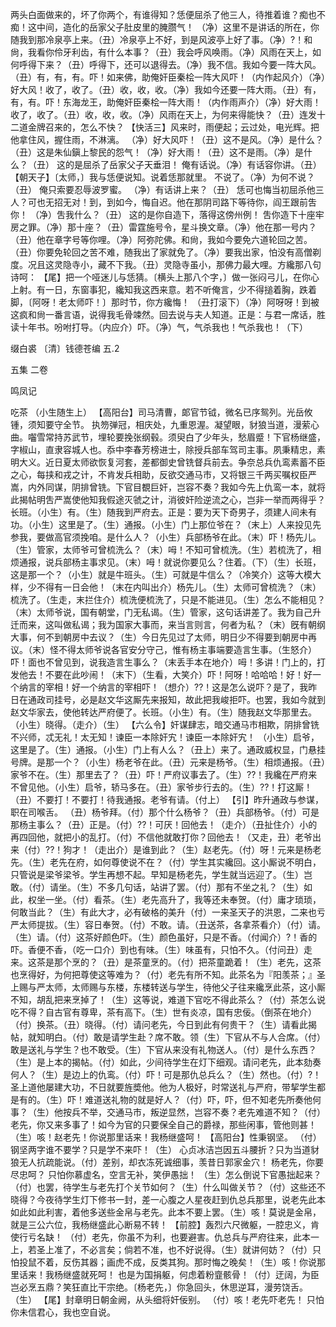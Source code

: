 <!-- { "loadSidebar": true } -->
两头白面做来的，坏了你两个，有谁得知？恁便屈杀了他三人，待推着谁？痴也不痴！这中间，造化的岳家父子肚皮里的腌臜气！
（净）这里不是讲话的所在，你随我到那冷泉亭上来。（丑）冷泉亭上不好，到是风波亭上好了事。（净）?！和尙，我看你伶牙利齿，有什么本事？（丑）我会呼风唤雨。（净）风雨在天上，如何呼得下来？（丑）呼得下，还可以退得去。（净）我不信。我如今要一阵大风。（丑）有，有，有。吓！如来佛，助俺奸臣秦桧一阵大风吓！（内作起风介）（净）好大风！收了，收了。（丑）收，收，收。（净）我如今还要一阵大雨。（丑）有，有，有。吓！东海龙王，助俺奸臣秦桧一阵大雨！（内作雨声介）（净）好大雨！收了，收了。（丑）收，收，收。（净）风雨在天上，为何来得能快？（丑）连发十二道金牌召来的，怎么不快？
【快活三】风来时，雨便起；云过处，电光辉。把他拿住风，握住雨，不淋漓。
（净）好大风吓！（丑）这不是风。（净）是什么？（丑）这是朱仙鎭上黎民的怨气！（净）好大雨！（丑）这不是雨。（净）是什么？（丑）
这的是屈杀了岳家父子天垂泪！
俺有话说。（净）有话容你讲。（丑）
【朝天子】〔太师，〕我与恁便说知。说着恁那就里。
不说了。（净）为何不说？（丑）
俺只索要忍辱波罗蜜。
（净）有话讲上来？（丑）
恁可也悔当初屈杀他三人？可也无招无对！到，到如今，悔自迟。他在那阴司路下等待你，阎王跟前吿你！
（净）吿我什么？（丑）
这的是你自造下，落得这傍州例！
吿你造下十座牢房之罪。（净）那十座？（丑）雷霆施号令，星斗换文章。（净）他在那一号内？（丑）他在章字号等你哩。（净）阿弥陀佛。和尙，我如今要免六道轮回之苦。（丑）你要免轮回之苦不难，随我出了家就免了。（净）要我出家，怕没有高僧剃度。况且这灵隐寺小，藏不下我。（丑）灵隐寺虽小，那佛力最大哩。方纔那八句诗呵：
【尾】把一个哑迷儿与恁猜。〔横头上那八个字，〕做一张闷弓儿，在你心上射。有一日，东窗事犯，纔知我这西来意。若不听俺言，少不得搥着胸，跌着脚，〔阿呀！老太师吓！〕那时节，你方纔悔！
（丑打滚下）（净）阿呀呀！到被这疯和尙一番言语，说得我毛骨竦然。回去说与夫人知道。正是：与君一席话，胜读十年书。吩咐打导。（内应介）吓。（净）气，气杀我也！气杀我也！（下）

缀白裘 〔清〕钱德苍编 五.2

五集 
二卷
 
鸣凤记
 
吃茶
（小生随生上）
【高阳台】司马清曹，郞官节钺，微名已序鸳列。光岳攸锺，须知要守全节。
执笏弹冠，相庆处，九重恩渥。凝望眼，豺狼当道，漫萦心曲。囓雪常持苏武节，埋轮要挽张纲毂。须臾白了少年头，愁眉蹙！下官杨继盛，字椒山，直隶容城人也。忝中李春芳榜进士，除授兵部车驾司主事。夙秉精忠，素明大义。近日夏太师欲恢复河套，差都御史曾铣督兵前去。争奈总兵仇鸾素蓄不臣之心，每挟和戎之计，不肯发兵相助，反欲交通马市，又将银三千两买嘱权臣严嵩，内外同谋，阴排曾铣。下官目覩巨奸，岂容不奏？我如今先上仇鸾一本，就将此揭帖明吿严嵩使他知我假途灭虢之计，消彼奸险逆流之心，岂非一举而两得乎？长班。（小生）有。（生）随我到严府去。正是：要为天下奇男子，须建人间未有功。（小生）这里是了。（生）通报。（小生）门上那位爷在？（末上）人来投见先参我，要做高官须挽咱。是什么人？（小生）兵部杨爷在此。（末）吓！杨先儿。（生）管家，太师爷可曾梳洗么？（末）呣！不知可曾梳洗。（生）若梳洗了，相烦通报，说兵部杨主事求见。（末）呣！就说你要见么？住着。（下）（生）长班，这是那一个？（小生）就是牛班头。（生）可就是牛信么？（冷笑介）这等大模大样，少不得有一日会他！（末在内叫出介）杨先儿。（生）太师可曾梳洗？（末）梳洗了。（生走，末拦住介）梳洗便梳洗了，只是不能进见。（生）怎么不能相见？（末）太师爷说，国有朝堂，门无私谒。（生）管家，这句话讲差了。我为自己升迁而来，这叫做私谒；我为国家大事而，来当言则言，何者为私？（末）旣有朝纲大事，何不到朝房中去议？（生）今日先见过了太师，明日少不得要到朝房中再议。（末）怪不得太师爷说各官安分守己，惟有杨主事端要造言生事。（生怒介）吓！面也不曾见到，说我造言生事么？（末丢手本在地介）呣！多讲！门上的，打发他去！不要在此吵闹！（末下）（生看，大笑介）吓！阿呀！哈哈哈！好！好一个纳言的宰相！好一个纳言的宰相吓！（想介）??！这是怎么说吓？是了，我昨日在通政司挂号，必是赵文华这厮先来报知，故此把我峻拒吓。也罢，我如今就到赵文华家去，使他转达严府便了。长班。（小生）有。（生）随我赵文华那里去。（小生）晓得。（走介）（生）
【六么令】奸谋肆志，暗交通马市相欺，阴排曾铣不兴师，忒无礼！太无知！谏臣一本除奸宄！谏臣一本除奸宄！
（小生）启爷，这里是了。（生）通报。（小生）门上有人么？（丑上）来了。通政威权显，门悬挂号牌。是那一个？（小生）杨老爷在此。（丑）元来是杨爷。（生）相烦通报。（丑）家爷不在。（生）那里去了？（丑）吓！严府议事去了。（生）??！我纔在严府来不曾见他。（小生）启爷，轿马多在。（丑）家爷步行去的。（生）??！打这厮！（丑）不要打！不要打！待我通报。老爷有请。（付上）
【引】昨升通政与参谋，职在司喉舌。
（丑）杨爷拜。（付）那个什么杨爷？（丑）兵部杨爷。（付）可是那杨主事么？（丑）正是。（付）??！可厌！回他去！（走介）（丑扯住介）小的再四回他，就把小的乱打。（付）不信他就敢打你？回他去！（又走，丑）老爷出来（付）??！狗才！（走出介）是谁到此？（生）赵老先。（付）呀！元来是杨老先。（生）老先在府，如何尊使说不在？（付）学生其实纔回。这小厮说不明白，只管说是梁爷梁爷。学生再想不起。早知是杨老先，学生就当远迎了。（生）岂敢。（付）请坐。（生）不多几句话，站讲了罢。（付）那有不坐之礼？（生）如此，权坐一坐。（付）看茶。（生）老先高升了，我等还未奉贺。（付）庸才琐琐，何敢当此？（生）有此大才，必有破格的美升（付）一来圣天子的洪恩，二来也亏严太师提拔。（生）容日奉贺。（付）不敢。请。（丑送茶，各拿茶看介）（付）请。（生）请。（付）这茶好颜色吓。（生）颜色虽好，只是不香。（付闻介）?！香的吓。香便不香，（吃一口介）到也有味。（生）味虽有，只怕不久。（付问丑）走来。这茶是那个烹的？（丑）是茶童烹的。（付）把茶童跪着！（生）老先，这茶也烹得好，为何把尊使这等难为？（付）老先有所不知。此茶名为『阳羡茶；』圣上赐与严太师，太师赐与东楼，东楼转送与学生，待他父子往来纔烹此茶，这小厮不知，胡乱把来烹掉了！（生）这等说，难道下官吃不得此茶么？（付）茶怎么说吃不得？自古官有尊卑，茶有高下。（生）世有炎凉，国有忠佞。（倒茶在地介）（付）换茶。（丑）晓得。（付）请问老先，今日到此有何贵干？（生）请看此揭帖，就知明白。（付）敢是请学生赴？席不敢。领（生）下官从不与人合席。（付）敢是送礼与学生？也不敢受。（生）下官从来没有礼物送人。（付）是什么东西？（生）是上本的揭帖。（付）如此，少间待学生在灯下细观。请问老先，此本劾奏何人？（生）是边上的仇鸾。（付）吓！可是那仇总兵么？（生）然也。（付）?！圣上道他屡建大功，不日就要旌奬他。他为人极好，时常送礼与严府，带挈学生都是有的。（生）吓！难道送礼物的就是好人？（付）吓，吓，但不知老先所奏他何事？（生）他按兵不举，交通马市，叛逆显然，岂容不奏？老先难道不知？（付）老先，你又来多事了！如今为官的只要保全自己的爵禄，那些闲事，管他则甚！（生）咳！赵老先！你说那里话来！我杨继盛呵！
【高阳台】性秉钢坚。
（付）钢坚两字谁不要学？只是学不来吓！（生）
心贞冰洁岂因五斗腰折？只为当道豺狼无人抗疏能说。（付）差别，却衣冻死诚细事，羡昔日郭家金穴！
杨老先，你要尽忠呵？
只怕你慕虚名，空言无补，笑伊愚拙！
（生）怎么倒说下官愚拙起来？（付）也罢，待学生与老先打个关节如何？（生）什么叫做关节？（付）这些还不晓得？今夜待学生灯下修书一封，差一心腹之人星夜赶到仇总兵那里，说老先此本如此如此利害，着他多送些金帛与老先。此本不要上罢。（生）咳！莫说是金帛，就是三公六位，我杨继盛此心断易不转！
【前腔】轰烈六尺微躯，一腔忠义，肯使行亏名缺！
（付）老先，你虽不为利，也要避害。仇总兵与严府往来，此本一上，若圣上准了，不必言矣；倘若不准，也不好说得。（生）就讲何妨？（付）只怕投鼠不着，反伤其器；画虎不成，反类其狗。那时悔之晚矣！（生）咳！你说那里话来！我杨继盛就死呵！
也是为国捐躯，何虑着粉韲骸骨！（付）迂阔，为臣岂必烹五鼎？笑狂直比干宗绝。〔杨老先，〕你急回头，休思逆耳，漫劳饶舌。（生）
【尾】封章明日朝金阙，从头细将奸佞别。
（付）咳！老先吓老先！
只怕你未信君心，我也空自说。

